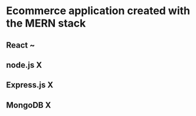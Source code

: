 # Ecommerce application created with the MERN stack

## React ~
## node.js X
## Express.js X
## MongoDB X
